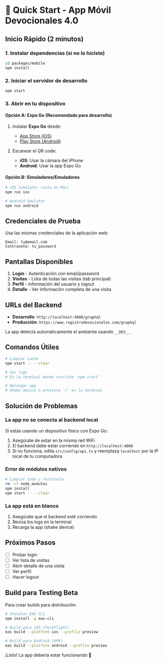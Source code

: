 # 🚀 Quick Start - App Móvil Devocionales 4.0

## Inicio Rápido (2 minutos)

### 1. Instalar dependencias (si no lo hiciste)
```bash
cd packages/mobile
npm install
```

### 2. Iniciar el servidor de desarrollo
```bash
npm start
```

### 3. Abrir en tu dispositivo

#### Opción A: Expo Go (Recomendado para desarrollo)
1. Instalar **Expo Go** desde:
   - [App Store (iOS)](https://apps.apple.com/app/expo-go/id982107779)
   - [Play Store (Android)](https://play.google.com/store/apps/details?id=host.exp.exponent)

2. Escanear el QR code:
   - **iOS**: Usar la cámara del iPhone
   - **Android**: Usar la app Expo Go

#### Opción B: Simuladores/Emuladores
```bash
# iOS Simulator (solo en Mac)
npm run ios

# Android Emulator
npm run android
```

## Credenciales de Prueba

Usa las mismas credenciales de la aplicación web:

```
Email: tu@email.com
Contraseña: tu_password
```

## Pantallas Disponibles

1. **Login** - Autenticación con email/password
2. **Visitas** - Lista de todas las visitas (tab principal)
3. **Perfil** - Información del usuario y logout
4. **Detalle** - Ver información completa de una visita

## URLs del Backend

- **Desarrollo**: `http://localhost:4000/graphql`
- **Producción**: `https://www.registrodevocionales.com/graphql`

La app detecta automáticamente el ambiente usando `__DEV__`.

## Comandos Útiles

```bash
# Limpiar cache
npm start -- --clear

# Ver logs
# En la terminal donde corriste 'npm start'

# Recargar app
# Shake device o presiona 'r' en la terminal
```

## Solución de Problemas

### La app no se conecta al backend local

Si estás usando un dispositivo físico con Expo Go:

1. Asegúrate de estar en la misma red WiFi
2. El backend debe estar corriendo en `http://localhost:4000`
3. Si no funciona, edita `src/config/api.ts` y reemplaza `localhost` por la IP local de tu computadora

### Error de módulos nativos

```bash
# Limpiar todo y reinstalar
rm -rf node_modules
npm install
npm start -- --clear
```

### La app está en blanco

1. Asegúrate que el backend esté corriendo
2. Revisa los logs en la terminal
3. Recarga la app (shake device)

## Próximos Pasos

- [ ] Probar login
- [ ] Ver lista de visitas
- [ ] Abrir detalle de una visita
- [ ] Ver perfil
- [ ] Hacer logout

## Build para Testing Beta

Para crear builds para distribución:

```bash
# Instalar EAS CLI
npm install -g eas-cli

# Build para iOS (TestFlight)
eas build --platform ios --profile preview

# Build para Android (APK)
eas build --platform android --profile preview
```

¡Listo! La app debería estar funcionando 🎉
